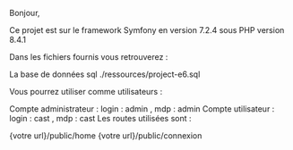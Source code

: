 Bonjour,

Ce projet est sur le framework Symfony en version 7.2.4 sous PHP version 8.4.1

Dans les fichiers fournis vous retrouverez :

La base de données sql ./ressources/project-e6.sql

Vous pourrez utiliser comme utilisateurs :

Compte administrateur : login : admin , mdp : admin
Compte utilisateur : login : cast , mdp : cast
Les routes utilisées sont :

{votre url}/public/home {votre url}/public/connexion

